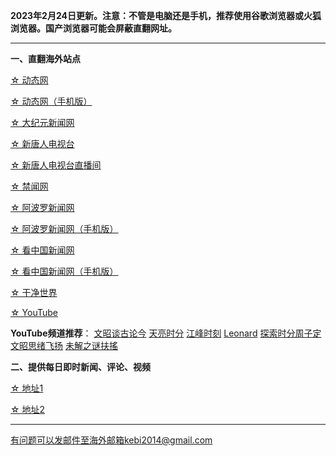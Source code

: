 **2023年2月24日更新。注意：不管是电脑还是手机，推荐使用谷歌浏览器或火狐浏览器。国产浏览器可能会屏蔽直翻网址。**


***

**一、直翻海外站点**

[☆ 动态网](https://t1.freeku.xyz/20)

[☆ 动态网（手机版）](https://t1.freeku.xyz/21)

[☆ 大纪元新闻网](https://t1.freeku.xyz/90)

[☆ 新唐人电视台](https://t1.freeku.xyz/4)

[☆ 新唐人电视台直播间](https://t1.freeku.xyz/44)

[☆ 禁闻网](https://t1.freeku.xyz/3)

[☆ 阿波罗新闻网](https://t1.freeku.xyz/7)

[☆ 阿波罗新闻网（手机版）](https://t1.freeku.xyz/53)

[☆ 看中国新闻网](https://t1.freeku.xyz/26)

[☆ 看中国新闻网（手机版）](https://t1.freeku.xyz/54)

[☆ 干净世界](https://t1.freeku.xyz/1)

[☆ YouTube](https://t1.freeku.xyz/45)

**YouTube频道推荐**： [文昭谈古论今](https://t1.freeku.xyz/46)   [天亮时分](https://t1.freeku.xyz/47)  [江峰时刻](https://t1.freeku.xyz/48)   [Leonard](https://t1.freeku.xyz/49)  [探索时分周子定](https://t1freeku.xyz/50) [文昭思绪飞扬](https://t1.freeku.xyz/51) [未解之谜扶搖](https://t1.freeku.xyz/52)


**二、提供每日即时新闻、评论、视频**

[☆ 地址1](https://a1.zhujicn2.com/tui590285/www/blob/master/README.md)

[☆ 地址2](https://github.com/tui590285/www/blob/master/README.md)

***


有问题可以发邮件至海外邮箱kebi2014@gmail.com